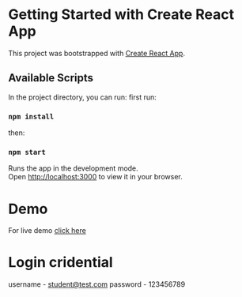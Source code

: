 # Getting Started with Create React App

This project was bootstrapped with [Create React App](https://github.com/facebook/create-react-app).

## Available Scripts

In the project directory, you can run:
first run:
### `npm install`
then:
### `npm start`
Runs the app in the development mode.\
Open [http://localhost:3000](http://localhost:3000) to view it in your browser.

# Demo
For live demo [click here]() 
# Login cridential
username - student@test.com
password - 123456789
